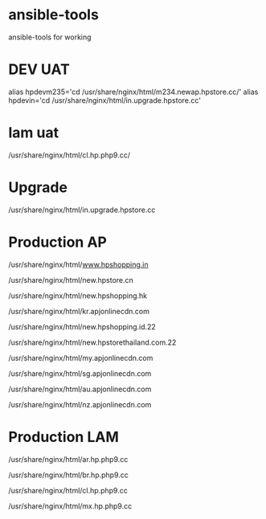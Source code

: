 # ansible-tools
ansible-tools for working

# DEV UAT
alias hpdevm235='cd /usr/share/nginx/html/m234.newap.hpstore.cc/'
alias hpdevin='cd /usr/share/nginx/html/in.upgrade.hpstore.cc'

# lam uat
/usr/share/nginx/html/cl.hp.php9.cc/

# Upgrade
/usr/share/nginx/html/in.upgrade.hpstore.cc


# Production  AP
/usr/share/nginx/html/www.hpshopping.in

/usr/share/nginx/html/new.hpstore.cn

/usr/share/nginx/html/new.hpshopping.hk

/usr/share/nginx/html/kr.apjonlinecdn.com

/usr/share/nginx/html/new.hpshopping.id.22

/usr/share/nginx/html/new.hpstorethailand.com.22

/usr/share/nginx/html/my.apjonlinecdn.com

/usr/share/nginx/html/sg.apjonlinecdn.com

/usr/share/nginx/html/au.apjonlinecdn.com

/usr/share/nginx/html/nz.apjonlinecdn.com


# Production LAM
/usr/share/nginx/html/ar.hp.php9.cc

/usr/share/nginx/html/br.hp.php9.cc

/usr/share/nginx/html/cl.hp.php9.cc

/usr/share/nginx/html/mx.hp.php9.cc
